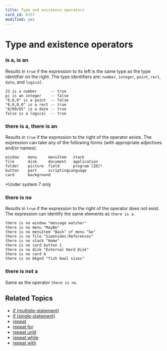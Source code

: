```yaml
---
title: Type and existence operators
card_id: 6157
modified: yes
---
```


# Type and existence operators

### is a, is an

Results in <code>true</code> if the expression to its left is the same type as the type identifier on the right. The type identifiers are: <code>number</code>, <code>integer</code>, <code>point</code>, <code>rect</code>, <code>date</code>, and <code>logical</code>.

```
23 is a number      -- true
pi is an integer    -- false
"0,0,0" is a point  -- false
"0,0,0,0" is a rect -- true
"8/09/65" is a date -- true
false is a logical  -- true
```

### there is a, there is an

Results in <code>true</code> if the expression to the right of the operator exists. The expression can take any of the following forms (with appropriate adjectives and/or names):

```
window    menu     menuItem   stack
file      disk     document   application
folder    picture  field      program [ID]*
button    part     scriptingLanguage
card      background
```

*Under system 7 only

### there is no

Results in <code>true</code> if the expression to the right of the operator does not exist. The expression can identify the same elements as <code>there is a</code>.

```
there is no window "message watcher"
there is no menu "MayBe"
there is no menuItem "Back" of menu "Go"
there is no file "Simonides:References"
there is no stack "Home"
there is no card button 1
there is no disk "External Hard Disk"
there is no card 6
there is no bkgnd "fish bowl sizes"
```

### there is not a

Same as the operator <code>there is no</code>.

## Related Topics

* [if (multiple-statement)](/HyperTalkReference/keywords/if-multiple-statement)
* [if (single-statement)](/HyperTalkReference/keywords/if-single-statement)
* [repeat](/HyperTalkReference/keywords/repeat)
* [repeat for](/HyperTalkReference/keywords/repeat-for)
* [repeat until](/HyperTalkReference/keywords/repeat-until)
* [repeat while](/HyperTalkReference/keywords/repeat-while)
* [repeat with](/HyperTalkReference/keywords/repeat-with)
